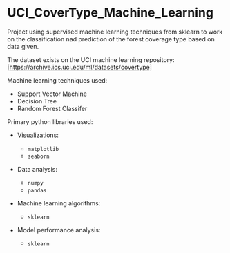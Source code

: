 # UCI_CoverType_Machine_Learning

Project using supervised machine learning techniques from sklearn to work on the classification nad prediction of the forest coverage type based on data given.

The dataset exists on the UCI machine learning repository: [https://archive.ics.uci.edu/ml/datasets/covertype]



Machine learning techniques used:
  - Support Vector Machine 
  - Decision Tree
  - Random Forest Classifer

Primary python libraries used:
  - Visualizations:
    - `matplotlib`
    - `seaborn`

  - Data analysis:
    - `numpy`
    - `pandas`

  - Machine learning algorithms:
    - `sklearn`

  - Model performance analysis:
    - `sklearn`